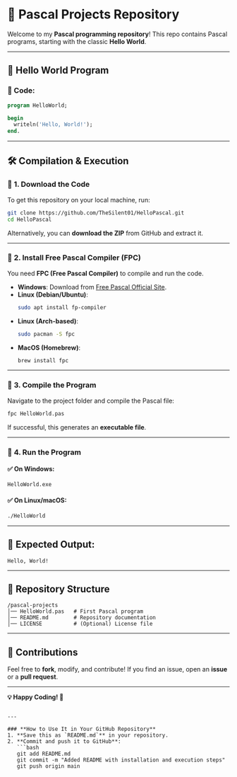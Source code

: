# 🚀 Pascal Projects Repository

Welcome to my **Pascal programming repository**! This repo contains Pascal programs, starting with the classic **Hello World**.

---

## 📜 Hello World Program

### 📝 Code:
```pascal
program HelloWorld;

begin
  writeln('Hello, World!');
end.
```

---

## 🛠 Compilation & Execution

### 🔹 **1. Download the Code**
To get this repository on your local machine, run:
```bash
git clone https://github.com/TheSilent01/HelloPascal.git
cd HelloPascal
```

Alternatively, you can **download the ZIP** from GitHub and extract it.

---

### 🔹 **2. Install Free Pascal Compiler (FPC)**
You need **FPC (Free Pascal Compiler)** to compile and run the code.

- **Windows**: Download from [Free Pascal Official Site](https://www.freepascal.org/download.var).
- **Linux (Debian/Ubuntu)**:
  ```bash
  sudo apt install fp-compiler
  ```
- **Linux (Arch-based)**:
  ```bash
  sudo pacman -S fpc
  ```
- **MacOS (Homebrew)**:
  ```bash
  brew install fpc
  ```

---

### 🔹 **3. Compile the Program**
Navigate to the project folder and compile the Pascal file:
```bash
fpc HelloWorld.pas
```
If successful, this generates an **executable file**.

---

### 🔹 **4. Run the Program**
#### ✅ On **Windows**:
```cmd
HelloWorld.exe
```
#### ✅ On **Linux/macOS**:
```bash
./HelloWorld
```

---

## 🎯 Expected Output:
```
Hello, World!
```

---

## 📂 Repository Structure
```
/pascal-projects
│── HelloWorld.pas   # First Pascal program
│── README.md        # Repository documentation
│── LICENSE          # (Optional) License file
```

---

## 🚀 Contributions
Feel free to **fork**, modify, and contribute! If you find an issue, open an **issue** or a **pull request**.

---
**💡 Happy Coding! 🚀**
```

---

### **How to Use It in Your GitHub Repository**
1. **Save this as `README.md`** in your repository.  
2. **Commit and push it to GitHub**:
   ```bash
   git add README.md
   git commit -m "Added README with installation and execution steps"
   git push origin main
   ```
